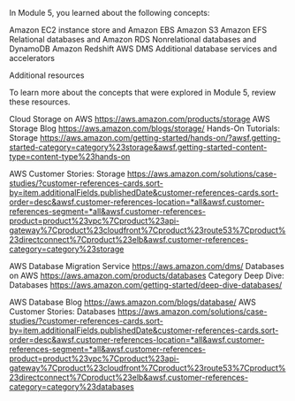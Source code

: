 In Module 5, you learned about the following concepts:

Amazon EC2 instance store and Amazon EBS
Amazon S3
Amazon EFS
Relational databases and Amazon RDS
Nonrelational databases and DynamoDB
Amazon Redshift
AWS DMS
Additional database services and accelerators

Additional resources

To learn more about the concepts that were explored in Module 5, review these resources.

Cloud Storage on AWS https://aws.amazon.com/products/storage
AWS Storage Blog https://aws.amazon.com/blogs/storage/
Hands-On Tutorials: Storage https://aws.amazon.com/getting-started/hands-on/?awsf.getting-started-category=category%23storage&awsf.getting-started-content-type=content-type%23hands-on

AWS Customer Stories: Storage https://aws.amazon.com/solutions/case-studies/?customer-references-cards.sort-by=item.additionalFields.publishedDate&customer-references-cards.sort-order=desc&awsf.customer-references-location=*all&awsf.customer-references-segment=*all&awsf.customer-references-product=product%23vpc%7Cproduct%23api-gateway%7Cproduct%23cloudfront%7Cproduct%23route53%7Cproduct%23directconnect%7Cproduct%23elb&awsf.customer-references-category=category%23storage

AWS Database Migration Service https://aws.amazon.com/dms/
Databases on AWS https://aws.amazon.com/products/databases
Category Deep Dive: Databases https://aws.amazon.com/getting-started/deep-dive-databases/

AWS Database Blog https://aws.amazon.com/blogs/database/
AWS Customer Stories: Databases https://aws.amazon.com/solutions/case-studies/?customer-references-cards.sort-by=item.additionalFields.publishedDate&customer-references-cards.sort-order=desc&awsf.customer-references-location=*all&awsf.customer-references-segment=*all&awsf.customer-references-product=product%23vpc%7Cproduct%23api-gateway%7Cproduct%23cloudfront%7Cproduct%23route53%7Cproduct%23directconnect%7Cproduct%23elb&awsf.customer-references-category=category%23databases